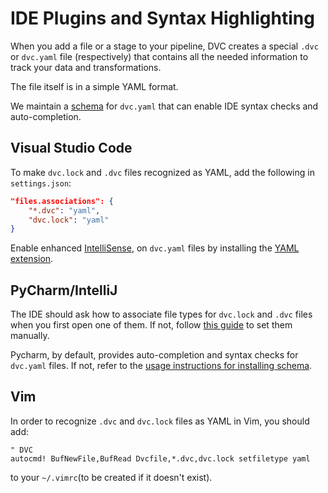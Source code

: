# IDE Plugins and Syntax Highlighting

When you add a file or a stage to your pipeline, DVC creates a special `.dvc` or
`dvc.yaml` file (respectively) that contains all the needed information to track
your data and transformations.

The file itself is in a simple YAML format.

We maintain a [schema](https://github.com/iterative/dvcyaml-schema) for
`dvc.yaml` that can enable IDE syntax checks and auto-completion.

## Visual Studio Code

To make `dvc.lock` and `.dvc` files recognized as YAML, add the following in
`settings.json`:

```json
"files.associations": {
    "*.dvc": "yaml",
    "dvc.lock": "yaml"
}
```

Enable enhanced
[IntelliSense](https://code.visualstudio.com/docs/editor/intellisense),
on `dvc.yaml` files by installing the
[YAML extension](https://marketplace.visualstudio.com/items?itemName=redhat.vscode-yaml).

## PyCharm/IntelliJ

The IDE should ask how to associate file types for `dvc.lock` and `.dvc` files
when you first open one of them. If not, follow
[this guide](https://www.jetbrains.com/help/pycharm/creating-and-registering-file-types.html)
to set them manually.

Pycharm, by default, provides auto-completion and syntax checks for `dvc.yaml`
files. If not, refer to the
[usage instructions for installing schema](https://github.com/iterative/dvcyaml-schema).

## Vim

In order to recognize `.dvc` and `dvc.lock` files as YAML in Vim, you should
add:

```vim
" DVC
autocmd! BufNewFile,BufRead Dvcfile,*.dvc,dvc.lock setfiletype yaml
```

to your `~/.vimrc`(to be created if it doesn't exist).
